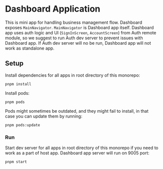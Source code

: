 # Dashboard Application

This is mini app for handling business management flow. Dashboard exposes `MainNavigator`. `MainNavigator` is Dashboard app itself. Dashboard app uses auth logic and UI (`SignInScreen`, `AccountScreen`) from Auth remote module, so we suggest to run Auth dev server to prevent issues with Dashboard app. If Auth dev server will no be run, Dashboard app will not work as standalone app.

## Setup

Install dependencies for all apps in root directory of this monorepo:

```
pnpm install
```

Install pods:

```
pnpm pods
```

Pods might sometimes be outdated, and they might fail to install, in that case you can update them by running:

```
pnpm pods:update
```

### Run

Start dev server for all apps in root directory of this monorepo if you need to work as a part of host app. Dashboard app server will run on 9005 port:

```
pnpm start
```
